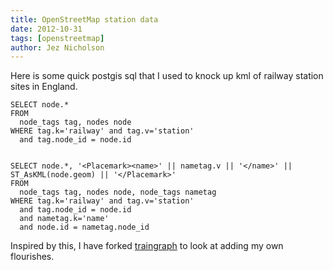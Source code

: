 ```yaml
---
title: OpenStreetMap station data
date: 2012-10-31
tags: [openstreetmap]
author: Jez Nicholson
---
```

Here is some quick postgis sql that I used to knock up kml of railway station sites in England.

    SELECT node.*
    FROM 
      node_tags tag, nodes node
    WHERE tag.k='railway' and tag.v='station'
      and tag.node_id = node.id


    SELECT node.*, '<Placemark><name>' || nametag.v || '</name>' || ST_AsKML(node.geom) || '</Placemark>'
    FROM 
      node_tags tag, nodes node, node_tags nametag
    WHERE tag.k='railway' and tag.v='station'
      and tag.node_id = node.id
      and nametag.k='name'
      and node.id = nametag.node_id

Inspired by this, I have forked [traingraph](https://github.com/jnicho02/traingraph) to look at adding my own flourishes.